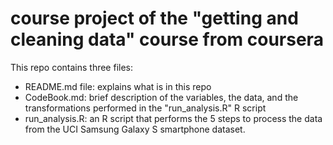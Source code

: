# course project of the "getting and cleaning data" course from coursera
This repo contains three files:
- README.md file: explains what is in this repo
- CodeBook.md: brief description of the variables, the data, and the transformations performed in the "run_analysis.R" R script
- run_analysis.R: an R script that performs the 5 steps to process the data from the UCI Samsung Galaxy S smartphone dataset.